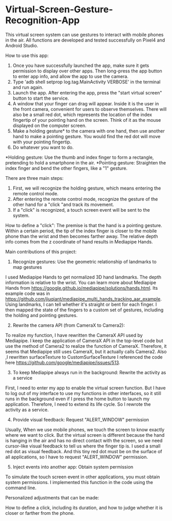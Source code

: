 # Virtual-Screen-Gesture-Recognition-App
This virtual screen system can use gestures to interact with mobile phones in the air.
All functions are developed and tested successfully on Pixel4 and Android Studio.

How to use this app:
1. Once you have successfully launched the app, make sure it gets permission to display over other apps. Then long-press the app button to enter app info, and allow the app to use the camera.
2. Type 'adb shell setprop log.tag.MainActivity VERBOSE' in the terminal and run again.
3. Launch the app. After entering the app, press the "start virtual screen" button to start the service.
4. A window that your finger can drag will appear. Inside it is the user in the front camera, convenient for users to observe themselves. There will also be a small red dot, which represents the location of the index fingertip of your pointing hand on the screen. Think of it as the mouse displayed on the computer screen. 
5. Make a holding gesture* to the camera with one hand, then use another hand to make a pointing gesture. You would find the red dot will move with your pointing fingertip.
6. Do whatever you want to do.


*Holding gesture: Use the thumb and index finger to form a rectangle, pretending to hold a smartphone in the air.
*Pointing gesture: Straighten the index finger and bend the other fingers, like a "1" gesture.

There are three main steps:
1. First, we will recognize the holding gesture, which means entering the remote control mode.
2. After entering the remote control mode, recognize the gesture of the other hand for a "click "and track its movement.
3. If a "click" is recognized, a touch screen event will be sent to the system. 

How to define a "click":
The premise is that the hand is a pointing gesture. 
Within a certain period, the tip of the index finger is closer to the mobile phone than the wrist and then becomes farther away.
The relative depth info comes from the z coordinate of hand results in Mediapipe Hands.

Main contributions of this project:

1. Recognize gestures: Use the geometric relationship of landmarks to map gestures

I used Mediapipe Hands to get normalized 3D hand landmarks. The depth information is relative to the wrist.
You can learn more about Mediapipe Hands from https://google.github.io/mediapipe/solutions/hands.html. Its example code was in https://github.com/jiuqiant/mediapipe_multi_hands_tracking_aar_example.
Using landmarks, I can tell whether it's straight or bent for each finger. I then mapped the state of the fingers to a custom set of gestures, including the holding and pointing gestures.


2. Rewrite the camera API (from CameraX to Camera2):

To realize my function, I have rewritten the CameraX API used by Mediapipe. I keep the application of CameraX API in the top-level code but use the method of Camera2 to realize the function of CameraX. Therefore, it seems that Mediapipe still uses CameraX, but it actually calls Camera2.
Also ,I rewritten surfaceTexture to CustomSurfaceTexture
I referenced the code here https://github.com/google/mediapipe/issues/513.


3. To keep Mediapipe always run in the background: Rewrite the activity as a service

First, I need to enter my app to enable the virtual screen function. But I have to log out of my interface to use my functions in other interfaces, so it still runs in the background even if I press the home button to launch my application. Therefore, I need to extend its life cycle. So I rewrote the activity as a service.


4. Provide visual feedback: Request "ALERT_WINDOW" permission

Usually, When we use mobile phones, we touch the screen to know exactly where we want to click. But the virtual screen is different because the hand is hanging in the air and has no direct contact with the screen, so we need cursor-like visual feedback to tell us where the finger tip is.
I used a small red dot as visual feedback.
And this tiny red dot must be on the surface of all applications, so I have to request "ALERT_WINDOW" permission.


5. Inject events into another app: Obtain system permission

To simulate the touch screen event in other applications, you must obtain system permissions. I implemented this function in the code using the command line.


Personalized adjustments that can be made:

How to define a click, including its duration, and how to judge whether it is closer or farther from the phone.


